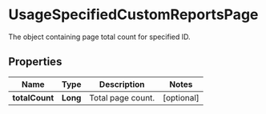 # UsageSpecifiedCustomReportsPage

The object containing page total count for specified ID.

## Properties

| Name           | Type     | Description       | Notes      |
| -------------- | -------- | ----------------- | ---------- |
| **totalCount** | **Long** | Total page count. | [optional] |
